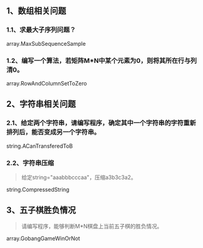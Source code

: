 
## 1、数组相关问题

### 1.1、求最大子序列问题？
array.MaxSubSequenceSample

### 1.2、编写一个算法，若矩阵M*N中某个元素为0，则将其所在行与列清0。
array.RowAndColumnSetToZero

## 2、字符串相关问题

### 2.1、给定两个字符串，请编写程序，确定其中一个字符串的字符重新排列后，能否变成另一个字符串。
string.ACanTransferedToB

### 2.2、字符串压缩
> 给定string="aaabbbcccaa"，压缩a3b3c3a2。

string.CompressedString

## 3、五子棋胜负情况
> 请编写程序，能够判断M*N棋盘上当前五子棋的胜负情况。

array.GobangGameWinOrNot




